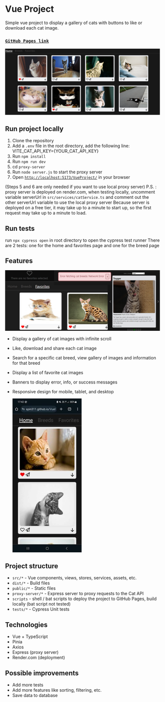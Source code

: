 # Vue Project

Simple vue project to display a gallery of cats with buttons to like or download each cat image.
### [`GitHub Pages link`](https://spin311.github.io/VueProject/)
![Cat Gallery](/images/catGallery.png)

## Run project locally
1. Clone the repository
2. Add a `.env` file in the root directory, add the following line: VITE_CAT_API_KEY={YOUR_CAT_API_KEY}
3. Run `npm install`
4. Run `npm run dev`
5. cd `proxy-server` 
6. Run `node server.js` to start the proxy server
7. Open [`http://localhost:5173/VueProject/`](http://localhost:5173/VueProject/) in your browser

(Steps 5 and 6 are only needed if you want to use local proxy server)
P.S. : proxy server is deployed on render.com, when testing locally, uncomment variable serverUrl in `src/services/catService.ts` and comment out the other serverUrl variable to use the local proxy server
Because server is deployed on a free tier, it may take up to a minute to start up, so the first request may take up to a minute to load.
## Run tests
run `npx cypress open` in root directory to open the cypress test runner
There are 2 tests: one for the home and favorites page and one for the breed page
## Features
![Features](/images/features.jpg)
- Display a gallery of cat images with infinite scroll
- Like, download and share each cat image
- Search for a specific cat breed, view gallery of images and information for that breed
- Display a list of favorite cat images
- Banners to display error, info, or success messages
- Responsive design for mobile, tablet, and desktop

  ![Phone View](/images/phoneView.jpg)

## Project structure
- `src/*` - Vue components, views, stores, services, assets, etc.
- `dist/*` - Build files
- `public/*` - Static files
- `proxy-server/*` - Express server to proxy requests to the Cat API
- `scripts` - shell / bat scripts to deploy the project to GitHub Pages, build locally (bat script not tested)
- `tests/*` - Cypress Unit tests


## Technologies
- Vue + TypeScript
- Pinia
- Axios
- Express (proxy server)
- Render.com (deployment)

## Possible improvements
- Add more tests
- Add more features like sorting, filtering, etc.
- Save data to database
